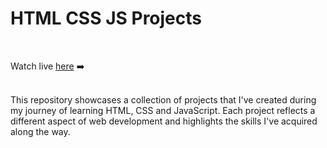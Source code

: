 # HTML CSS JS Projects

<br />

Watch live <a href="https://ayushnagar-frontend.netlify.app" target="_blank">here</a> ➡️

<br />
This repository showcases a collection of projects that I've created during my journey of learning HTML, CSS and JavaScript. Each project reflects a different aspect of web development and highlights the skills I've acquired along the way.
